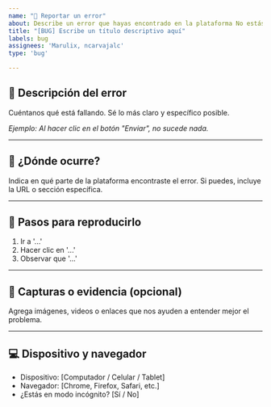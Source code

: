 ```yaml
---
name: "🐞 Reportar un error"
about: Describe un error que hayas encontrado en la plataforma No estás solx
title: "[BUG] Escribe un título descriptivo aquí"
labels: bug
assignees: 'Marulix, ncarvajalc'
type: 'bug'

---
```


## 🧩 Descripción del error

Cuéntanos qué está fallando. Sé lo más claro y específico posible.

_Ejemplo: Al hacer clic en el botón "Enviar", no sucede nada._

---

## 📍 ¿Dónde ocurre?

Indica en qué parte de la plataforma encontraste el error. Si puedes, incluye la URL o sección específica.

---

## 🔁 Pasos para reproducirlo

1. Ir a '...'
2. Hacer clic en '...'
3. Observar que '...'

---

## 📸 Capturas o evidencia (opcional)

Agrega imágenes, videos o enlaces que nos ayuden a entender mejor el problema.

---

## 💻 Dispositivo y navegador

- Dispositivo: [Computador / Celular / Tablet]
- Navegador: [Chrome, Firefox, Safari, etc.]
- ¿Estás en modo incógnito? [Sí / No]

